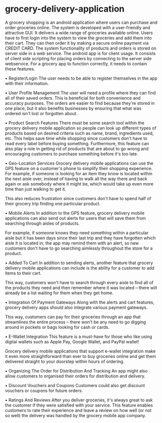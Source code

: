 # grocery-delivery-application

A grocery shopping is an android application where users can purchase and order groceries online. The system is developed with a user-friendly and attractive GUI. It delivers a wide range of groceries available online. Users have to first login into the system to view the groceries and add them into their cart. They can then order it by making a secure online payment via CREDIT CARD. The system functionality of products and orders is stored on server side in a web service. The android app is for client usage. It consists of client side scripting for placing orders by connecting to the server side webservice.
For a grocery app to function correctly, it needs to contain these features.

• Register/Login
The user needs to be able to register themselves in the app with their information.

• User Profile Management
The user will need a profile where they can find all of their saved orders. This is beneficial for both convenience and accuracy purposes. The orders are easier to find because they're stored in one place, but it also benefits businesses by ensuring that what was ordered isn't lost or forgotten about.

• Product Search Features
There must be some search tool within the grocery delivery mobile application so people can look up different types of products based on desired criteria such as name, brand, ingredients used, etc. This helps save time while shopping since customers don't have to read every label before buying something. Furthermore, this feature can also play a role in getting rid of products that are about to go wrong and encouraging customers to purchase something before it's too late.

• Geo-Location Services
Grocery delivery mobile applications can use the GPS feature on a customer's phone to simplify their shopping experience. For example, if someone is looking for an item they know is located within the next aisle over, instead of having to walk all the way there and back again or ask somebody where it might be, which would take up even more time than just walking to get it.

This also reduces frustration since customers don't have to spend half of their grocery trip finding one particular product.

• Mobile Alerts
In addition to the GPS feature, grocery delivery mobile applications can also send out alerts for users that will save them from searching through aisles of products.

For example, if someone knows they need something within a particular aisle but it has been days since their last trip and they have forgotten which aisle it is located in; the app may remind them with an alert, so new customers don't have to go searching aimlessly throughout the store for a product.

• Added To Cart
In addition to sending alerts, another feature that grocery delivery mobile applications can include is the ability for a customer to add items to their cart.

This way, customers won't have to search through every aisle to find all of the products they need and then remember where it was located – there will already be a list waiting for them when they get home.

• Integration Of Payment Gateways
Along with the alerts and cart features, grocery delivery apps should also integrate various payment gateways.

This way, customers can pay for their groceries through an app that streamlines the entire process – there won't be any need to go digging around in pockets or bags looking for cash or cards.

• E-Wallet Integration
This feature is a must-have for those who like using digital wallets such as Apple Pay, Google Wallet, and PayPal wallet!

Grocery delivery mobile applications that support e-wallet integration make it even more straightforward than ever to buy groceries online and get them delivered straight to your doorstep within hours of ordering.

• Organizing The Order for Distribution And Tracking
An app might also allow customers to organised their orders for distribution and delivery.

• Discount Vouchers and Coupons
Customers could also get discount vouchers or coupons for future orders.

• Ratings And Reviews
After you deliver groceries, it's always great to ask the customer if they were satisfied with your service. This feature enables customers to rate their experience and leave a review on how well (or not so well) the delivery was handled by the grocery mobile app company.
